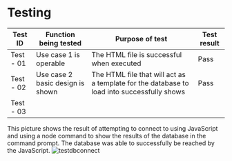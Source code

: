 # Testing
| Test ID | Function being tested | Purpose of test | Test result | 
| ------- | --------------------- | --------------- | ----------- |
| Test - 01 | Use case 1 is operable | The HTML file is successful when executed | Pass |
| Test - 02 | Use case 2 basic design is shown | The HTML file that will act as a template for the database to load into successfully shows | Pass |
| Test - 03 | 

This picture shows the result of attempting to connect to using JavaScript and using a node command to show the results of the database in the command prompt. The database was able to successfully be reached by the JavaScript.
![testdbconnect](https://user-images.githubusercontent.com/83363471/118056637-33bbd400-b382-11eb-9e22-c9a4101180b5.PNG)
